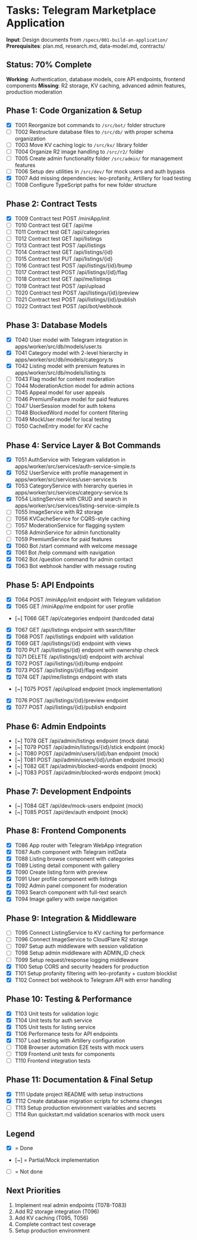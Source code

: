 # Tasks: Telegram Marketplace Application

**Input**: Design documents from `/specs/001-build-an-application/`
**Prerequisites**: plan.md, research.md, data-model.md, contracts/

## Status: 70% Complete

**Working**: Authentication, database models, core API endpoints, frontend components
**Missing**: R2 storage, KV caching, advanced admin features, production moderation

## Phase 1: Code Organization & Setup

- [x] T001 Reorganize bot commands to `/src/bot/` folder structure
- [ ] T002 Restructure database files to `/src/db/` with proper schema organization
- [ ] T003 Move KV caching logic to `/src/kv/` library folder
- [ ] T004 Organize R2 image handling to `/src/r2/` folder
- [ ] T005 Create admin functionality folder `/src/admin/` for management features
- [ ] T006 Setup dev utilities in `/src/dev/` for mock users and auth bypass
- [x] T007 Add missing dependencies: leo-profanity, Artillery for load testing
- [ ] T008 Configure TypeScript paths for new folder structure

## Phase 2: Contract Tests

- [x] T009 Contract test POST /miniApp/init
- [ ] T010 Contract test GET /api/me
- [ ] T011 Contract test GET /api/categories
- [ ] T012 Contract test GET /api/listings
- [ ] T013 Contract test POST /api/listings
- [ ] T014 Contract test GET /api/listings/{id}
- [ ] T015 Contract test PUT /api/listings/{id}
- [ ] T016 Contract test POST /api/listings/{id}/bump
- [ ] T017 Contract test POST /api/listings/{id}/flag
- [ ] T018 Contract test GET /api/me/listings
- [ ] T019 Contract test POST /api/upload
- [ ] T020 Contract test POST /api/listings/{id}/preview
- [ ] T021 Contract test POST /api/listings/{id}/publish
- [ ] T022 Contract test POST /api/bot/webhook

## Phase 3: Database Models

- [x] T040 User model with Telegram integration in apps/worker/src/db/models/user.ts
- [x] T041 Category model with 2-level hierarchy in apps/worker/src/db/models/category.ts
- [x] T042 Listing model with premium features in apps/worker/src/db/models/listing.ts
- [ ] T043 Flag model for content moderation
- [ ] T044 ModerationAction model for admin actions
- [ ] T045 Appeal model for user appeals
- [ ] T046 PremiumFeature model for paid features
- [ ] T047 UserSession model for auth tokens
- [ ] T048 BlockedWord model for content filtering
- [ ] T049 MockUser model for local testing
- [ ] T050 CacheEntry model for KV cache

## Phase 4: Service Layer & Bot Commands

- [x] T051 AuthService with Telegram validation in apps/worker/src/services/auth-service-simple.ts
- [x] T052 UserService with profile management in apps/worker/src/services/user-service.ts
- [x] T053 CategoryService with hierarchy queries in apps/worker/src/services/category-service.ts
- [x] T054 ListingService with CRUD and search in apps/worker/src/services/listing-service-simple.ts
- [ ] T055 ImageService with R2 storage
- [ ] T056 KVCacheService for CQRS-style caching
- [ ] T057 ModerationService for flagging system
- [ ] T058 AdminService for admin functionality
- [ ] T059 PremiumService for paid features
- [x] T060 Bot /start command with welcome message
- [x] T061 Bot /help command with navigation
- [x] T062 Bot /question command for admin contact
- [x] T063 Bot webhook handler with message routing

## Phase 5: API Endpoints

- [x] T064 POST /miniApp/init endpoint with Telegram validation
- [x] T065 GET /miniApp/me endpoint for user profile
- [~] T066 GET /api/categories endpoint (hardcoded data)
- [x] T067 GET /api/listings endpoint with search/filter
- [x] T068 POST /api/listings endpoint with validation
- [x] T069 GET /api/listings/{id} endpoint with views
- [x] T070 PUT /api/listings/{id} endpoint with ownership check
- [x] T071 DELETE /api/listings/{id} endpoint with archival
- [x] T072 POST /api/listings/{id}/bump endpoint
- [x] T073 POST /api/listings/{id}/flag endpoint
- [x] T074 GET /api/me/listings endpoint with stats
- [~] T075 POST /api/upload endpoint (mock implementation)
- [x] T076 POST /api/listings/{id}/preview endpoint
- [x] T077 POST /api/listings/{id}/publish endpoint

## Phase 6: Admin Endpoints

- [~] T078 GET /api/admin/listings endpoint (mock data)
- [~] T079 POST /api/admin/listings/{id}/stick endpoint (mock)
- [~] T080 POST /api/admin/users/{id}/ban endpoint (mock)
- [~] T081 POST /api/admin/users/{id}/unban endpoint (mock)
- [~] T082 GET /api/admin/blocked-words endpoint (mock)
- [~] T083 POST /api/admin/blocked-words endpoint (mock)

## Phase 7: Development Endpoints

- [~] T084 GET /api/dev/mock-users endpoint (mock)
- [~] T085 POST /api/dev/auth endpoint (mock)

## Phase 8: Frontend Components

- [x] T086 App router with Telegram WebApp integration
- [x] T087 Auth component with Telegram initData
- [x] T088 Listing browse component with categories
- [x] T089 Listing detail component with gallery
- [x] T090 Create listing form with preview
- [x] T091 User profile component with listings
- [x] T092 Admin panel component for moderation
- [x] T093 Search component with full-text search
- [x] T094 Image gallery with swipe navigation

## Phase 9: Integration & Middleware

- [ ] T095 Connect ListingService to KV caching for performance
- [ ] T096 Connect ImageService to CloudFlare R2 storage
- [ ] T097 Setup auth middleware with session validation
- [ ] T098 Setup admin middleware with ADMIN_ID check
- [ ] T099 Setup request/response logging middleware
- [x] T100 Setup CORS and security headers for production
- [x] T101 Setup profanity filtering with leo-profanity + custom blocklist
- [x] T102 Connect bot webhook to Telegram API with error handling

## Phase 10: Testing & Performance

- [x] T103 Unit tests for validation logic
- [x] T104 Unit tests for auth service
- [x] T105 Unit tests for listing service
- [x] T106 Performance tests for API endpoints
- [x] T107 Load testing with Artillery configuration
- [ ] T108 Browser automation E2E tests with mock users
- [ ] T109 Frontend unit tests for components
- [ ] T110 Frontend integration tests

## Phase 11: Documentation & Final Setup

- [x] T111 Update project README with setup instructions
- [x] T112 Create database migration scripts for schema changes
- [ ] T113 Setup production environment variables and secrets
- [ ] T114 Run quickstart.md validation scenarios with mock users

## Legend

- [x] = Done
- [~] = Partial/Mock implementation
- [ ] = Not done

## Next Priorities

1. Implement real admin endpoints (T078-T083)
2. Add R2 storage integration (T096)
3. Add KV caching (T095, T056)
4. Complete contract test coverage
5. Setup production environment